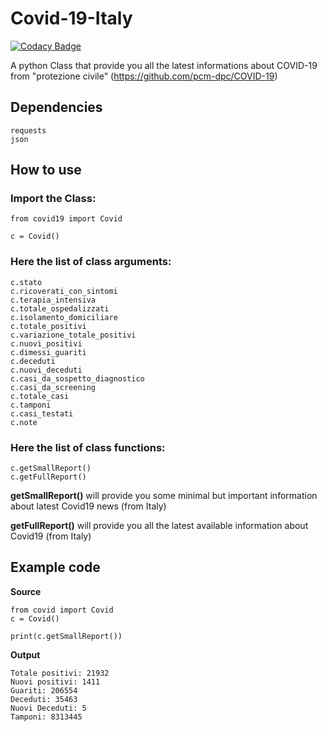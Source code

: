 # Covid-19-Italy

[![Codacy Badge](https://app.codacy.com/project/badge/Grade/a68996467f58458987d375750adf3ee0)](https://www.codacy.com/manual/mik3sw/Covid-19-Italy?utm_source=github.com&amp;utm_medium=referral&amp;utm_content=mik3sw/Covid-19-Italy&amp;utm_campaign=Badge_Grade)

A python Class that provide you all the latest informations about COVID-19 from "protezione civile" (https://github.com/pcm-dpc/COVID-19)
## Dependencies

```
requests
json
```

## How to use 

### Import the Class:
```
from covid19 import Covid

c = Covid()
```
### Here the list of class arguments:
```
c.stato
c.ricoverati_con_sintomi
c.terapia_intensiva
c.totale_ospedalizzati 
c.isolamento_domiciliare 
c.totale_positivi 
c.variazione_totale_positivi 
c.nuovi_positivi 
c.dimessi_guariti 
c.deceduti 
c.nuovi_deceduti
c.casi_da_sospetto_diagnostico 
c.casi_da_screening 
c.totale_casi
c.tamponi 
c.casi_testati 
c.note
```

### Here the list of class functions:
```
c.getSmallReport()
c.getFullReport()
```
**getSmallReport()** will provide you some minimal but important information about latest Covid19 news (from Italy)

**getFullReport()** will provide you all the latest available information about Covid19 (from Italy)

## Example code

**Source**
```
from covid import Covid
c = Covid()

print(c.getSmallReport())

```

**Output**

```
Totale positivi: 21932
Nuovi positivi: 1411
Guariti: 206554
Deceduti: 35463
Nuovi Deceduti: 5
Tamponi: 8313445
```

